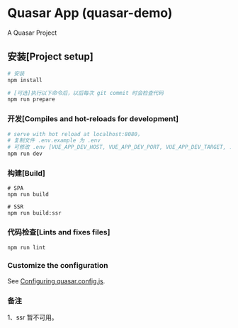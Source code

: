 # Quasar App (quasar-demo)

A Quasar Project

## 安装[Project setup]
```bash
# 安装
npm install

# [可选]执行以下命令后，以后每次 git commit 时会检查代码
npm run prepare
```

### 开发[Compiles and hot-reloads for development]
```bash
# serve with hot reload at localhost:8080，
# 复制文件 .env.example 为 .env
# 可修改 .env [VUE_APP_DEV_HOST, VUE_APP_DEV_PORT, VUE_APP_DEV_TARGET, ...]
npm run dev
```

### 构建[Build]

```shell
# SPA
npm run build

# SSR
npm run build:ssr
```

### 代码检查[Lints and fixes files]

```bash
npm run lint
```

### Customize the configuration
See [Configuring quasar.config.js](https://quasar.dev/quasar-cli/quasar-config-js).

### 备注

1、ssr 暂不可用。